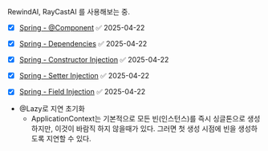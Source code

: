 RewindAI, RayCastAI 를 사용해보는 중.

- [x] [Spring - @Component](https://docs.spring.io/spring-framework/docs/current/reference/html/core.html#beans-stereotype-annotations) ✅ 2025-04-22
- [x] [Spring - Dependencies](https://docs.spring.io/spring-framework/docs/current/reference/html/core.html#beans-dependencies) ✅ 2025-04-22
- [x] [Spring - Constructor Injection](https://docs.spring.io/spring-framework/docs/current/reference/html/core.html#beans-constructor-injection) ✅ 2025-04-22
- [x] [Spring - Setter Injection](https://docs.spring.io/spring-framework/docs/current/reference/html/core.html#beans-setter-injection) ✅ 2025-04-22
- [x] [Spring - Field Injection](https://docs.spring.io/spring-framework/docs/current/reference/html/core.html#beans-autowired-annotation) ✅ 2025-04-22


- @Lazy로 지연 초기화
  - ApplicationContext는 기본적으로 모든 빈(인스턴스)를 즉시 싱글톤으로 생성하지만, 이것이 바람직 하지 않을때가 있다. 그러면 첫 생성 시점에 빈을 생성하도록 지연할 수 있다.
